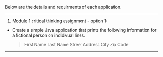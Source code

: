Below are the details and requirments of each application.

-----------------------------------------------------------------------------------------------------------------------------
1) Module 1 critical thinking assignment - option 1:
  - Create a simple Java application that prints the following information for a fictional person on indidivual lines.
      > First Name
      > Last Name
      > Street Address
      > City
      > Zip Code
-----------------------------------------------------------------------------------------------------------------------------
